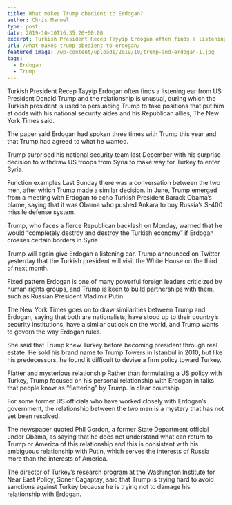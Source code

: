 ```yaml
---
title: What makes Trump obedient to Erdogan?
author: Chris Manoel
type: post
date: 2019-10-10T16:35:26+00:00
excerpt: Turkish President Recep Tayyip Erdogan often finds a listening ear from US President Donald Trump and the relationship is unusual, during which the Turkish president is used to persuading Trump to take positions
url: /what-makes-trump-obedient-to-erdogan/
featured_image: /wp-content/uploads/2019/10/trump-and-erdogan-1.jpg
tags:
  - Erdogan
  - Trump
---
```


  Turkish President Recep Tayyip Erdogan often finds a listening ear from US President Donald Trump and the relationship is unusual, during which the Turkish president is used to persuading Trump to take positions that put him at odds with his national security aides and his Republican allies, The New York Times said.



  The paper said Erdogan had spoken three times with Trump this year and that Trump had agreed to what he wanted.



  Trump surprised his national security team last December with his surprise decision to withdraw US troops from Syria to make way for Turkey to enter Syria.



  Function examples Last Sunday there was a conversation between the two men, after which Trump made a similar decision. In June, Trump emerged from a meeting with Erdogan to echo Turkish President Barack Obama&#8217;s blame, saying that it was Obama who pushed Ankara to buy Russia&#8217;s S-400 missile defense system.



  Trump, who faces a fierce Republican backlash on Monday, warned that he would &#8220;completely destroy and destroy the Turkish economy&#8221; if Erdogan crosses certain borders in Syria.



  Trump will again give Erdogan a listening ear. Trump announced on Twitter yesterday that the Turkish president will visit the White House on the third of next month.



  Fixed pattern Erdogan is one of many powerful foreign leaders criticized by human rights groups, and Trump is keen to build partnerships with them, such as Russian President Vladimir Putin.



  The New York Times goes on to draw similarities between Trump and Erdogan, saying that both are nationalists, have stood up to their country&#8217;s security institutions, have a similar outlook on the world, and Trump wants to govern the way Erdogan rules.



  She said that Trump knew Turkey before becoming president through real estate. He sold his brand name to Trump Towers in Istanbul in 2010, but like his predecessors, he found it difficult to devise a firm policy toward Turkey.



  Flatter and mysterious relationship Rather than formulating a US policy with Turkey, Trump focused on his personal relationship with Erdogan in talks that people know as &#8220;flattering&#8221; by Trump. In clear courtship.



  For some former US officials who have worked closely with Erdogan&#8217;s government, the relationship between the two men is a mystery that has not yet been resolved.



  The newspaper quoted Phil Gordon, a former State Department official under Obama, as saying that he does not understand what can return to Trump or America of this relationship and this is consistent with his ambiguous relationship with Putin, which serves the interests of Russia more than the interests of America.



  The director of Turkey&#8217;s research program at the Washington Institute for Near East Policy, Soner Cagaptay, said that Trump is trying hard to avoid sanctions against Turkey because he is trying not to damage his relationship with Erdogan.


